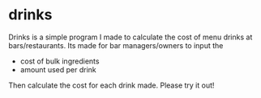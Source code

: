 # drinks
Drinks is a simple program I made to calculate the cost of menu drinks at bars/restaurants.
Its made for bar managers/owners to input the
  - cost of bulk ingredients
  - amount used per drink

Then calculate the cost for each drink made.
Please try it out!
